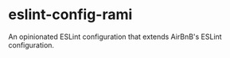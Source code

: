 # eslint-config-rami
An opinionated ESLint configuration that extends AirBnB's ESLint configuration.
